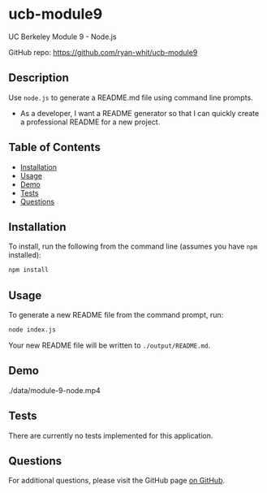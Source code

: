 # ucb-module9

UC Berkeley Module 9 - Node.js

GitHub repo: https://github.com/ryan-whit/ucb-module9

## Description

Use `node.js` to generate a README.md file using command line prompts.

- As a developer, I want a README generator so that I can quickly create a professional README for a new project.

## Table of Contents

- [Installation](#installation)
- [Usage](#usage)
- [Demo](#demo)
- [Tests](#tests)
- [Questions](#questions)

## Installation

To install, run the following from the command line (assumes you have `npm` installed):

```bash
npm install
```

## Usage

To generate a new README file from the command prompt, run:

```bash
node index.js
```

Your new README file will be written to `./output/README.md`.

## Demo

./data/module-9-node.mp4

## Tests

There are currently no tests implemented for this application.

## Questions

For additional questions, please visit the GitHub page [on GitHub](https://github.com/ryan-whit).

